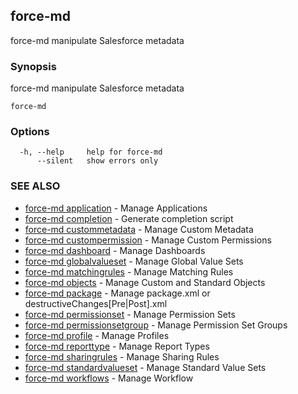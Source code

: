## force-md

force-md manipulate Salesforce metadata

### Synopsis

force-md manipulate Salesforce metadata

```
force-md
```

### Options

```
  -h, --help     help for force-md
      --silent   show errors only
```

### SEE ALSO

* [force-md application](force-md_application.md)	 - Manage Applications
* [force-md completion](force-md_completion.md)	 - Generate completion script
* [force-md custommetadata](force-md_custommetadata.md)	 - Manage Custom Metadata
* [force-md custompermission](force-md_custompermission.md)	 - Manage Custom Permissions
* [force-md dashboard](force-md_dashboard.md)	 - Manage Dashboards
* [force-md globalvalueset](force-md_globalvalueset.md)	 - Manage Global Value Sets
* [force-md matchingrules](force-md_matchingrules.md)	 - Manage Matching Rules
* [force-md objects](force-md_objects.md)	 - Manage Custom and Standard Objects
* [force-md package](force-md_package.md)	 - Manage package.xml or destructiveChanges[Pre|Post].xml
* [force-md permissionset](force-md_permissionset.md)	 - Manage Permission Sets
* [force-md permissionsetgroup](force-md_permissionsetgroup.md)	 - Manage Permission Set Groups
* [force-md profile](force-md_profile.md)	 - Manage Profiles
* [force-md reporttype](force-md_reporttype.md)	 - Manage Report Types
* [force-md sharingrules](force-md_sharingrules.md)	 - Manage Sharing Rules
* [force-md standardvalueset](force-md_standardvalueset.md)	 - Manage Standard Value Sets
* [force-md workflows](force-md_workflows.md)	 - Manage Workflow

